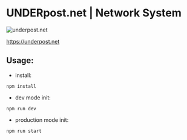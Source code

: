 # UNDERpost.net | Network System


![underpost.net](https://underpost.net/underpost-social.jpg)


https://underpost.net


## Usage:


- install:


`npm install`


- dev mode init:


`npm run dev`


- production mode init:


`npm run start`
